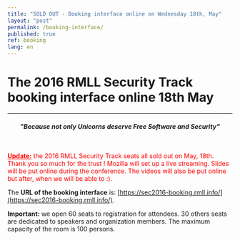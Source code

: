 ```yaml
---
title: "SOLD OUT - Booking interface online on Wednesday 18th, May"
layout: "post"
permalink: /booking-interface/
published: true 
ref: booking
lang: en
---
```


# The 2016 RMLL Security Track booking interface online 18th May

---

<center>
<h4><i>"Because not only Unicorns deserve Free Software and Security"</i></h4>
</center><br/>

<span style="color:red;"><u><strong>Update:</strong></u> the 2016 RMLL Security Track seats all sold out on May, 18th. Thank you so much for the trust ! Mozilla will set up a live streaming. Slides will be put online during the conference. The videos will also be put online but after, when we will be able to :).</span>  

The **URL of the booking interface** is: [https://sec2016-booking.rmll.info/](https://sec2016-booking.rmll.info/).  

**Important:** we open 60 seats to registration for attendees. 30 others seats are dedicated to speakers and organization members. The maximum capacity of the room is 100 persons.  


